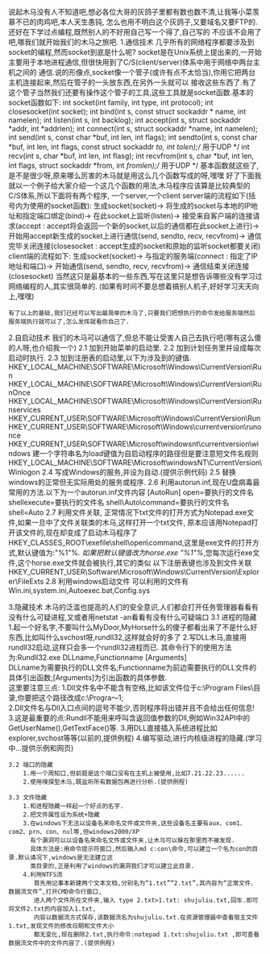 说起木马没有人不知道吧,想必各位大哥的灰鸽子里都有数也数不清,让我等小菜羡慕不已的肉鸡吧,本人天生愚钝,
怎么也用不明白这个灰鸽子,又要域名又要FTP的.还好在下学过点编程,既然别人的不好用自己写一个得了,自己写的
不应该不会用了吧,哪我们就开始我们的木马之旅吧.
1.通信技术
    几乎所有的网络程序都要涉及到socket的编程,然而socket到底是什么呢?
    socket是在Unix系统上提出来的,一开始主要用于本地进程通信,但很快用到了C/S(client/server)体系中用于网络中两台主机之间的
    通信.说的形像点,socket像一个管子(或许有点不太恰当),你用它把两台主机连接起来,然后在管子的一头放东西,在另外一头就可以
    接收这些东西了.有了这个管子当然我们还要有操作这个管子的工具,这些工具就是socket函数.基本的socket函数如下:
    int socket(int family, int type, int protocol);
    int closesocket(int socket);
    int bind(int s, const struct sockaddr * name, int namelen);
    int listen(int s, int backlog);
    int accept(int s, struct sockaddr *addr, int *addrlen);
    int connect(int s, struct sockaddr *name, int namelen);
    int send(int s, const char *buf, int len, int flags);
    int sendto(int s, const char *buf, int len, int flags, const struct sockaddr *to, int tolen);/* 用于UDP */
    int recv(int s, char *buf, int len, int flasg);
    int recvfrom(int s, char *buf, int len, int flags, struct sockaddr *from, int *fromlen);/* 用于UDP */
    基本函数就这些了,是不是很少呀,原来哪么厉害的木马就是用这么几个函数写成的呀,嘿嘿
    好了下面我就以一个例子给大家介绍一个这几个函数的用法,木马程序应该算是比较典型的C/S体系,所以下面将有两个程序,
    一个server,一个client
	server端的流程如下(括号内为使用的socket函数):
	生成socket(socket)->
	将生成的socket与本地的IP地址和指定端口绑定(bind)->
	在此socket上监听(listen)->
	接受来自客户端的连接请求(accept : accept将会返回一个新的socket,以后的通信都在此socket上进行)->
	开始用accept新生成的socket上进行通信(send, sendto, recv, recvfrom)->
	通信完毕关闭连接(closesocket : accept生成的socket和原始的监听socket都要关闭)
	client端的流程如下:
	生成socket(socket)->
	与指定的服务端(connect : 指定了IP地址和端口)->
	开始通信(send, sendto, recv, recvfrom)->
	通信结束关闭连接(closesocket)
	当然这只是最基本的一些东西,写在这里只是想告诉哪些没有学习过网络编程的人,其实很简单的.
	(如果有时间不要总想着搞别人机子,好好学习天天向上,嘿嘿)

	有了以上的基础,我们已经可以写出最简单的木马了,只要我们把想执行的命令发给服务端然后
	服务端执行就可以了,怎么发挥就看你自己了.

2.自启动技术
	我们的木马可以通信了,但总不能让受害人自己去执行吧(哪有这么傻的人呀,也介绍我一个)
	2.1 加到开始菜单的启动里.
	2.2 加到计划任务里并设成每次启动时执行.
	2.3 加到注册表的启动里,以下为涉及到的键值.
		HKEY_LOCAL_MACHINE\SOFTWARE\Microsoft\Windows\CurrentVersion\Run
		HKEY_LOCAL_MACHINE\SOFTWARE\Microsoft\Windows\CurrentVersion\RunOnce
		HKEY_LOCAL_MACHINE\SOFTWARE\Microsoft\Windows\CurrentVersion\Runservices 
		HKEY_CURRENT_USER\SOFTWARE\Microsoft\Windows\CurrentVersion\Run
		HKEY_CURRENT_USER\SOFTWARE\Microsoft\Windows\currentversion\runonce
		HKEY_CURRENT_USER\SOFTWARE\Microsoft\windowsnt\currentversion\windows 
			建一个字符串名为load键值为自启动程序的路径但是要注意短文件名规则 
		HKEY_LOCAL_MACHINE\SOFTWARE\Microsoft\windowsNT\CurrentVersion\Winlogon
	2.4 写成Windows的服务,并设为自动.(提供示例代码)
	2.5 替换windows的正常但无实际用处的服务或程序.
	2.6 利用autorun.inf,现在U盘病毒最常用的方法.以下为一个autorun.inf文件内容
		[AutoRun]
		open=要执行的文件名
		shellexecute=要执行的文件名
		shell\Auto\command=要执行的文件名
		shell=Auto
	2.7 利用文件关联,
		正常情况下txt文件的打开方式为Notepad.exe文件,如果一旦中了文件关联类的木马,这样打开一个txt文件,
		原本应该用Notepad打开该文件的,现在却变成了启动木马程序了
		HKEY_CLASSES_ROOT\exefile\shell\open\command,这里是exe文件的打开方式,默认键值为:"%1"%*.
		如果把默认键值改为horse.exe "%1"%*,您每次运行exe文件,这个horse.exe文件就会被执行,其它的类似
		以下注册表键也涉及到文件关联
		HKEY_CURRENT_USER\Software\Microsoft\Windows\CurrentVersion\Explorer\FileExts 
	2.8 利用windows启动文件
		可以利用的文件有Win.ini,system.ini,Autoexec.bat,Config.sys

3.隐藏技术
	木马的泛滥也提高的人们的安全意识,人们都会打开任务管理器看看有没有什么可疑进程,又或者用netstat -an看看有没有什么可疑端口
	3.1 进程的隐藏
		1.起一个好名字,不要叫什么MyDoor,MyHorse什么的傻子都看出来了不是什么好东西,比如叫什么svchost呀,rundll32,这样就会好的多了
		2.写DLL木马,直接用rundll32启动,这样只会多一个rundll32进程而已.
			其命令行下的使用方法为:Rundll32.exe DLLname,Functionname [Arguments]  
			DLLname为需要执行的DLL文件名;Functionname为前边需要执行的DLL文件的具体引出函数;[Arguments]为引出函数的具体参数.  
			这里要注意三点:
			1.Dll文件名中不能含有空格,比如该文件位于c:\Program Files\目录,你要把这个路径改成c:\Progra～1\;  
			2.Dll文件名与Dll入口点间的逗号不能少,否则程序将出错并且不会给出任何信息! 
			3.这是最重要的点:Rundll不能用来呼叫含返回值参数的Dll,例如Win32API中的GetUserName(),GetTextFace()等.
		3.用DLL直接插入系统进程比如explorer,svchost等等(以前的,提供例程)
		4.编写驱动,进行内核级进程的隐藏.(学习中...提供示例和网页)

	3.2 端口的隐藏
		1.用一个周知口,但前题是这个端口没有在主机上被使用,比如7.21.22.23......
		2.使用嗅探型木马,既监听所有数据包再进行分析.(提供例程)

	3.3 文件隐藏
		1.和进程隐藏一样起一个好点的名字.
		2.把文件属性设为系统+隐藏
		3.在windows下无法以设备名来命名文件或文件夹,这些设备名主要有aux、com1、com2、prn、con、nul等,但windows2000/XP
		  有个漏洞可以以设备名来命名文件或文件夹,让木马可以躲在那里而不被发现.
		  具体方法是:用命令提示符窗口,然后输入md c:con\命令,可以建立一个名为con的目录.默认请况下,windows是无法建立这
		  类目录的,正是利用了windows的漏洞我们才可以建立此目录.
		4.利用NTFS流
		   首先用记事本新建两个文本文档,分别名为“1.txt”“2.txt”,其内容为“正常文件、数据流文件”,打开CMD命令行窗口,
		   进入两个文件所在文件夹,输入 type 2.txt>1.txt: shujuliu.txt,回车.即可将文件2.txt的内容加入1.txt,
		   内容以数据流方式保存,该数据流名为shujuliu.txt.在资源管理器中查看宿主文件1.txt,发现文件的修改日期和文件大小
		   都无变化,现在删除2.txt,执行命令:notepad 1.txt:shujuliu.txt ,即可查看数据流文件中的文件内容了.(提供例程)

